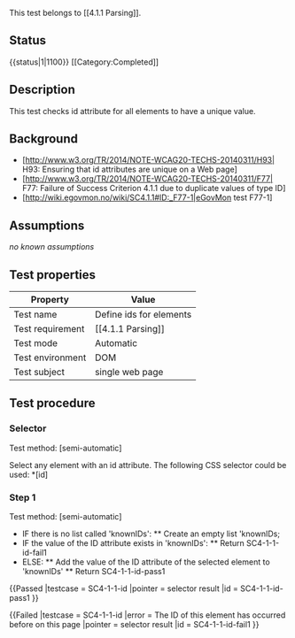 
This test belongs to [[4.1.1 Parsing]].

## Status
{{status|1|1100}}
[[Category:Completed]]

## Description

This test checks id attribute for all elements to have a unique value.

## Background

- [http://www.w3.org/TR/2014/NOTE-WCAG20-TECHS-20140311/H93| H93: Ensuring that id attributes are unique on a Web page]
- [http://www.w3.org/TR/2014/NOTE-WCAG20-TECHS-20140311/F77| F77: Failure of Success Criterion 4.1.1 due to duplicate values of type ID]
- [http://wiki.egovmon.no/wiki/SC4.1.1#ID:_F77-1|eGovMon test F77-1]

## Assumptions

*no known assumptions*

## Test properties

| Property         | Value
|------------------|----
|Test name         |Define ids for elements
|Test requirement  |[[4.1.1 Parsing]]
|Test mode         |Automatic
|Test environment  |DOM
|Test subject      |single web page


## Test procedure

### Selector
Test method: [semi-automatic]

Select any element with an id attribute. The following CSS selector could be used: *[id]

### Step 1
Test method: [semi-automatic]

- IF there is no list called 'knownIDs':
**  Create an empty list 'knownIDs;
- IF the value of the ID attribute exists in 'knownIDs':
**  Return SC4-1-1-id-fail1
- ELSE:
**  Add the value of the ID attribute of the selected element to 'knownIDs'
**  Return SC4-1-1-id-pass1


{{Passed
|testcase = SC4-1-1-id
|pointer = selector result
|id = SC4-1-1-id-pass1
}}

{{Failed
|testcase = SC4-1-1-id
|error = The ID of this element has occurred before on this page
|pointer = selector result
|id = SC4-1-1-id-fail1
}}
